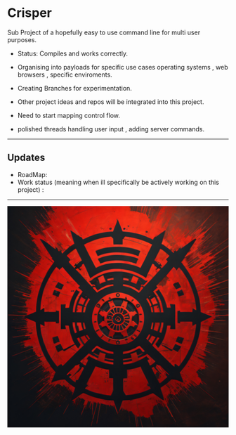 # Crisper
Sub Project of a hopefully easy to use command line for multi user purposes.


-  Status: Compiles and works correctly.

- Organising into payloads for specific use cases operating systems , web browsers , specific enviroments.

- Creating Branches for experimentation. 
- Other project ideas and repos will be integrated into this project.
- Need to start mapping control flow.
- polished threads handling user input , adding server commands.

-------------------------------------------------------------------------
Updates
---

- RoadMap: 
- Work status (meaning when ill specifically be actively working on this project) :



-------------------------------------------------------------------------------------------------
![CRISPER2](https://raw.githubusercontent.com/indirectDirectEnumeration69/Crisper/main/CRISPER2.png)


